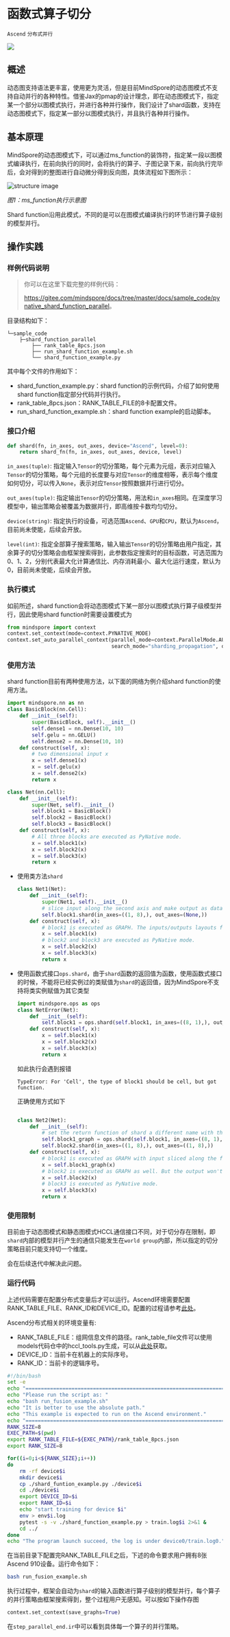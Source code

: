 # 函数式算子切分

`Ascend` `分布式并行`

<a href="https://gitee.com/mindspore/docs/blob/tutorials-develop/tutorials/experts/parallel/source_zh_cn/pynative_shard_function_parallel.md" target="_blank"><img src="https://gitee.com/mindspore/docs/raw/master/resource/_static/logo_source.png"></a>

## 概述

动态图支持语法更丰富，使用更为灵活，但是目前MindSpore的动态图模式不支持自动并行的各种特性。借鉴Jax的pmap的设计理念，即在动态图模式下，指定某一个部分以图模式执行，并进行各种并行操作，我们设计了shard函数，支持在动态图模式下，指定某一部分以图模式执行，并且执行各种并行操作。

## 基本原理

MindSpore的动态图模式下，可以通过ms_function的装饰符，指定某一段以图模式编译执行，在前向执行的同时，会将执行的算子、子图记录下来，前向执行完毕后，会对得到的整图进行自动微分得到反向图，具体流程如下图所示：

![structure image](images/pynative_ms_funtion.png)

*图1：ms_function执行示意图*

Shard function沿用此模式，不同的是可以在图模式编译执行的环节进行算子级别的模型并行。

## 操作实践

### 样例代码说明

>你可以在这里下载完整的样例代码：
>
><https://gitee.com/mindspore/docs/tree/master/docs/sample_code/pynative_shard_function_parallel>。

目录结构如下：

```text
└─sample_code
    ├─shard_function_parallel
        ├── rank_table_8pcs.json
        ├── run_shard_function_example.sh
        └── shard_function_example.py
```

其中每个文件的作用如下：

- shard_function_example.py：shard function的示例代码，介绍了如何使用shard function指定部分代码并行执行。
- rank_table_8pcs.json：RANK_TABLE_FILE的8卡配置文件。
- run_shard_function_example.sh：shard function example的启动脚本。

### 接口介绍

```python
def shard(fn, in_axes, out_axes, device="Ascend", level=0):
    return shard_fn(fn, in_axes, out_axes, device, level)
```

`in_axes(tuple)`: 指定输入`Tensor`的切分策略，每个元素为元组，表示对应输入`Tensor`的切分策略，每个元组的长度要与对应`Tensor`的维度相等，表示每个维度如何切分，可以传入`None`，表示对应`Tensor`按照数据并行进行切分。

`out_axes(tuple)`: 指定输出`Tensor`的切分策略，用法和`in_axes`相同。在深度学习模型中，输出策略会被覆盖为数据并行，即高维按卡数均匀切分。

`device(string)`: 指定执行的设备，可选范围`Ascend`、`GPU`和`CPU`，默认为`Ascend`，目前尚未使能，后续会开放。

`level(int)`: 指定全部算子搜索策略，输入输出`Tensor`的切分策略由用户指定，其余算子的切分策略会由框架搜索得到，此参数指定搜索时的目标函数，可选范围为0、1、2，分别代表最大化计算通信比、内存消耗最小、最大化运行速度，默认为0，目前尚未使能，后续会开放。

### 执行模式

如前所述，shard function会将动态图模式下某一部分以图模式执行算子级模型并行，因此使用shard function时需要设置模式为

```python
from mindspore import context
context.set_context(mode=context.PYNATIVE_MODE)
context.set_auto_parallel_context(parallel_mode=context.ParallelMode.AUTO_PARALLEL,
                                  search_mode="sharding_propagation", device_num=8)
```

### 使用方法

shard function目前有两种使用方法，以下面的网络为例介绍shard function的使用方法。

```python
import mindspore.nn as nn
class BasicBlock(nn.Cell):
    def __init__(self):
        super(BasicBlock, self).__init__()
        self.dense1 = nn.Dense(10, 10)
        self.gelu = nn.GELU()
        self.dense2 = nn.Dense(10, 10)
    def construct(self, x):
        # two dimensional input x
        x = self.dense1(x)
        x = self.gelu(x)
        x = self.dense2(x)
        return x

class Net(nn.Cell):
    def __init__(self):
        super(Net, self).__init__()
        self.block1 = BasicBlock()
        self.block2 = BasicBlock()
        self.block3 = BasicBlock()
    def construct(self, x):
        # All three blocks are executed as PyNative mode.
        x = self.block1(x)
        x = self.block2(x)
        x = self.block3(x)
        return x
```

- 使用类方法`shard`

    ```python
    class Net1(Net):
        def __init__(self):
            super(Net1, self).__init__()
            # slice input along the second axis and make output as data-parallel layout
            self.block1.shard(in_axes=((1, 8),), out_axes=(None,))
        def construct(self, x):
            # block1 is executed as GRAPH. The inputs/outputs layouts follow the user definition and the slice strategy for inner ops are obtained by auto search
            x = self.block1(x)
            # block2 and block3 are executed as PyNative mode.
            x = self.block2(x)
            x = self.block3(x)
            return x
    ```

- 使用函数式接口`ops.shard`，由于`shard`函数的返回值为函数，使用函数式接口的时候，不能将已经实例过的类赋值为`shard`的返回值，因为MindSpore不支持将类实例赋值为其它类型

    ```python
    import mindspore.ops as ops
    class NetError(Net):
        def __init__(self):
            self.block1 = ops.shard(self.block1, in_axes=((8, 1),), out_axes=(None,))
        def construct(self, x):
            x = self.block1(x)
            x = self.block2(x)
            x = self.block3(x)
            return x
    ```

    如此执行会遇到报错

    ```text
    TypeError: For 'Cell', the type of block1 should be cell, but got function.
    ```

    正确使用方式如下

    ```python

    class Net2(Net):
        def __init__(self):
            # set the return function of shard a different name with the Cell instance
            self.block1_graph = ops.shard(self.block1, in_axes=((8, 1),), out_axes=(None,))
            self.block2.shard(in_axes=((1, 8),), out_axes=((1, 8),))
        def construct(self, x):
            # block1 is executed as GRAPH with input sliced along the first dimension
            x = self.block1_graph(x)
            # block2 is executed as GRAPH as well. But the output won't follow the specified layout, it will be over-written by data-parallel layout instead.
            x = self.block2(x)
            # block3 is executed as PyNative mode.
            x = self.block3(x)
            return x
    ```

### 使用限制

目前由于动态图模式和静态图模式HCCL通信接口不同，对于切分存在限制，即`shard`内部的模型并行产生的通信只能发生在`world group`内部，所以指定的切分策略目前只能支持切一个维度。

会在后续迭代中解决此问题。

### 运行代码

上述代码需要在配置分布式变量后才可以运行。Ascend环境需要配置RANK_TABLE_FILE、RANK_ID和DEVICE_ID。配置的过程请参考[此处](https://www.mindspore.cn/docs/programming_guide/zh-CN/master/distributed_training_ascend.html#配置分布式环境变量)。

Ascend分布式相关的环境变量有:

- RANK_TABLE_FILE：组网信息文件的路径。rank_table_file文件可以使用models代码仓中的hccl_tools.py生成，可以从[此处](https://gitee.com/mindspore/models/tree/master/utils/hccl_tools)获取。
- DEVICE_ID：当前卡在机器上的实际序号。
- RANK_ID：当前卡的逻辑序号。

```bash
#!/bin/bash
set -e
echo "=============================================================================================================="
echo "Please run the script as: "
echo "bash run_fusion_example.sh"
echo "It is better to use the absolute path."
echo "This example is expected to run on the Ascend environment."
echo "=============================================================================================================="
RANK_SIZE=8
EXEC_PATH=$(pwd)
export RANK_TABLE_FILE=${EXEC_PATH}/rank_table_8pcs.json
export RANK_SIZE=8

for((i=0;i<${RANK_SIZE};i++))
do
    rm -rf device$i
    mkdir device$i
    cp ./shard_funtion_example.py ./device$i
    cd ./device$i
    export DEVICE_ID=$i
    export RANK_ID=$i
    echo "start training for device $i"
    env > env$i.log
    pytest -s -v ./shard_function_example.py > train.log$i 2>&1 &
    cd ../
done
echo "The program launch succeed, the log is under device0/train.log0."
```

在当前目录下配置完RANK_TABLE_FILE之后，下述的命令要求用户拥有8张Ascend 910设备。运行命令如下：

```bash
bash run_fusion_example.sh
```

执行过程中，框架会自动为`shard`的输入函数进行算子级别的模型并行，每个算子的并行策略由框架搜索得到，整个过程用户无感知。可以按如下操作存图

```python
context.set_context(save_graphs=True)
```

在`step_parallel_end.ir`中可以看到具体每一个算子的并行策略。